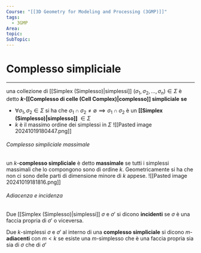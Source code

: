 ```yaml
---
Course: "[[3D Geometry for Modeling and Processing (3GMP)]]"
tags:
  - 3GMP
Area: 
topic: 
SubTopic: 
---
```


# Complesso simpliciale
---
una collezione di [[Simplex (Simplesso)|simplessi]] $(\sigma_1,\sigma_2,\dots,\sigma_n)\in  \Sigma$  è detto __$k$-[[Complesso di celle (Cell Complex)|complesso]] simpliciale__ 
__se__
- $\forall \sigma_1,\sigma_2 \in \Sigma$ si ha che $\sigma_1 \cap \sigma_2 \not= \emptyset \implies \sigma_1 \cap \sigma_2$ è un __[[Simplex (Simplesso)|simplesso]]__ $\in \Sigma$
- $k$ è il massimo ordine dei simplessi in $\Sigma$
![[Pasted image 20241019180447.png]]

###### Complesso simpliciale massimale
un $k$-__complesso simpliciale__ è detto __massimale__ se tutti i simplessi massimali che lo compongono sono di ordine $k$. Geometricamente si ha che non ci sono delle parti di dimensione minore di $k$ appese.
![[Pasted image 20241019181816.png]]

###### Adiacenza e incidenza
Due [[Simplex (Simplesso)|simplessi]] $\sigma$ e $\sigma'$ si dicono __incidenti__ se $\sigma$ è una faccia propria di $\sigma'$ o viceversa.

Due $k$-simplessi $\sigma$ e $\sigma'$  al interno di una __complesso simpliciale__ si dicono $m$-__adiacenti__ con $m<k$ se esiste una $m$-simplesso che è una faccia propria sia sia di $\sigma$ che di $\sigma'$